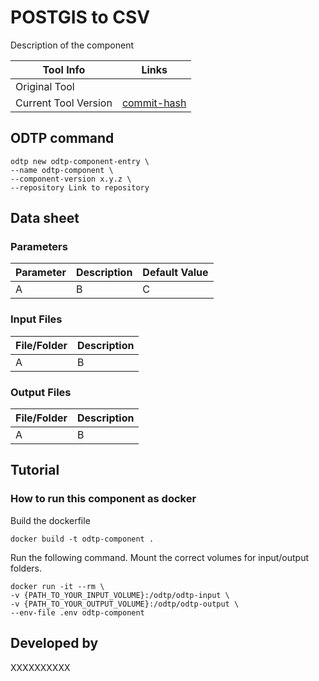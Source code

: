 # POSTGIS to CSV

Description of the component

| Tool Info | Links |
| --- | --- |
| Original Tool | []() |
| Current Tool Version  | [commit-hash](link-to-commit-hash) |


## ODTP command 

```
odtp new odtp-component-entry \
--name odtp-component \
--component-version x.y.z \
--repository Link to repository
``` 

## Data sheet

### Parameters

| Parameter | Description | Default Value |
| --- | --- | --- |
| A | B | C |

### Input Files

| File/Folder | Description |
| --- | --- | 
| A | B |

### Output Files

| File/Folder | Description |
| --- | --- | 
| A | B |

## Tutorial

### How to run this component as docker

Build the dockerfile 

```
docker build -t odtp-component .
```

Run the following command. Mount the correct volumes for input/output folders. 

```
docker run -it --rm \
-v {PATH_TO_YOUR_INPUT_VOLUME}:/odtp/odtp-input \
-v {PATH_TO_YOUR_OUTPUT_VOLUME}:/odtp/odtp-output \
--env-file .env odtp-component
```


## Developed by

XXXXXXXXXX
